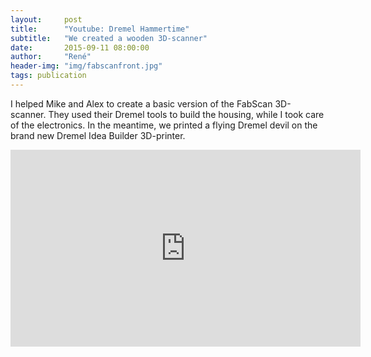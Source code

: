 ```yaml
---
layout:     post
title:      "Youtube: Dremel Hammertime"
subtitle:   "We created a wooden 3D-scanner"
date:       2015-09-11 08:00:00
author:     "René"
header-img: "img/fabscanfront.jpg"
tags: publication
---
```

I helped Mike and Alex to create a basic version of the FabScan 3D-scanner. They used their Dremel tools to build the housing, while I took care of the electronics. In the meantime, we printed a flying Dremel devil on the brand new Dremel Idea Builder 3D-printer.

<div class="videoWrapper">
<iframe width="560" height="315" src="https://www.youtube.com/embed/ZFbif20i6UQ?rel=0" frameborder="0" allowfullscreen></iframe>
</div>
